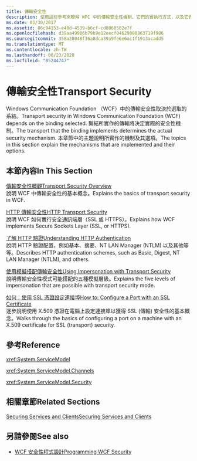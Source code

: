 ```yaml
---
title: 傳輸安全性
description: 使用這些參考來瞭解 WFC 中的傳輸安全性機制、它們的實執行方式，以及它們的選項。
ms.date: 03/30/2017
ms.assetid: 86c94153-e48d-4539-b6cf-cd8060582e7f
ms.openlocfilehash: d39aa49906b79b9e12eecf04629080863719f986
ms.sourcegitcommit: 358a28048f36a8dca39a9fe6e6ac1f1913acadd5
ms.translationtype: MT
ms.contentlocale: zh-TW
ms.lasthandoff: 06/23/2020
ms.locfileid: "85244747"
---
```

# <a name="transport-security"></a><span data-ttu-id="caf12-103">傳輸安全性</span><span class="sxs-lookup"><span data-stu-id="caf12-103">Transport Security</span></span>
<span data-ttu-id="caf12-104">Windows Communication Foundation （WCF）中的傳輸安全性取決於選取的系結。</span><span class="sxs-lookup"><span data-stu-id="caf12-104">Transport security in Windows Communication Foundation (WCF) depends on the binding selected.</span></span> <span data-ttu-id="caf12-105">繫結所實作的傳輸將決定實際的安全性機制。</span><span class="sxs-lookup"><span data-stu-id="caf12-105">The transport that the binding implements determines the actual security mechanism.</span></span> <span data-ttu-id="caf12-106">本章節中的主題說明所實作的機制及其選項。</span><span class="sxs-lookup"><span data-stu-id="caf12-106">The topics in this section explain the mechanisms that are implemented and their options.</span></span>  
  
## <a name="in-this-section"></a><span data-ttu-id="caf12-107">本節內容</span><span class="sxs-lookup"><span data-stu-id="caf12-107">In This Section</span></span>  
 [<span data-ttu-id="caf12-108">傳輸安全性概觀</span><span class="sxs-lookup"><span data-stu-id="caf12-108">Transport Security Overview</span></span>](transport-security-overview.md)  
 <span data-ttu-id="caf12-109">說明 WCF 中傳輸安全性的基本概念。</span><span class="sxs-lookup"><span data-stu-id="caf12-109">Explains the basics of transport security in WCF.</span></span>  
  
 [<span data-ttu-id="caf12-110">HTTP 傳輸安全性</span><span class="sxs-lookup"><span data-stu-id="caf12-110">HTTP Transport Security</span></span>](http-transport-security.md)  
 <span data-ttu-id="caf12-111">說明 WCF 如何實行安全通訊端層（SSL 或 HTTPS）。</span><span class="sxs-lookup"><span data-stu-id="caf12-111">Explains how WCF implements Secure Sockets Layer (SSL, or HTTPS).</span></span>  
  
 [<span data-ttu-id="caf12-112">了解 HTTP 驗證</span><span class="sxs-lookup"><span data-stu-id="caf12-112">Understanding HTTP Authentication</span></span>](understanding-http-authentication.md)  
 <span data-ttu-id="caf12-113">說明 HTTP 驗證配置，例如基本、摘要、NT LAN Manager (NTLM) 以及其他等等。</span><span class="sxs-lookup"><span data-stu-id="caf12-113">Describes HTTP authentication schemes, such as Basic, Digest, NT LAN Manager (NTLM), and others.</span></span>  
  
 [<span data-ttu-id="caf12-114">使用模擬搭配傳輸安全性</span><span class="sxs-lookup"><span data-stu-id="caf12-114">Using Impersonation with Transport Security</span></span>](using-impersonation-with-transport-security.md)  
 <span data-ttu-id="caf12-115">說明傳輸安全性模式可能搭配的五種模擬層級。</span><span class="sxs-lookup"><span data-stu-id="caf12-115">Explains the five levels of impersonation that are possible with transport security mode.</span></span>  
  
 [<span data-ttu-id="caf12-116">如何：使用 SSL 憑證設定連接埠</span><span class="sxs-lookup"><span data-stu-id="caf12-116">How to: Configure a Port with an SSL Certificate</span></span>](how-to-configure-a-port-with-an-ssl-certificate.md)  
 <span data-ttu-id="caf12-117">逐步說明使用 X.509 憑證在電腦上設定連接埠以獲得 SSL (傳輸) 安全性的基本概念。</span><span class="sxs-lookup"><span data-stu-id="caf12-117">Walks through the basics of configuring a port on a machine with an X.509 certificate for SSL (transport) security.</span></span>  
  
## <a name="reference"></a><span data-ttu-id="caf12-118">參考</span><span class="sxs-lookup"><span data-stu-id="caf12-118">Reference</span></span>  
 <xref:System.ServiceModel>  
  
 <xref:System.ServiceModel.Channels>  
  
 <xref:System.ServiceModel.Security>  
  
## <a name="related-sections"></a><span data-ttu-id="caf12-119">相關章節</span><span class="sxs-lookup"><span data-stu-id="caf12-119">Related Sections</span></span>  
 [<span data-ttu-id="caf12-120">Securing Services and Clients</span><span class="sxs-lookup"><span data-stu-id="caf12-120">Securing Services and Clients</span></span>](securing-services-and-clients.md)  
  
## <a name="see-also"></a><span data-ttu-id="caf12-121">另請參閱</span><span class="sxs-lookup"><span data-stu-id="caf12-121">See also</span></span>

- [<span data-ttu-id="caf12-122">WCF 安全性程式設計</span><span class="sxs-lookup"><span data-stu-id="caf12-122">Programming WCF Security</span></span>](programming-wcf-security.md)

